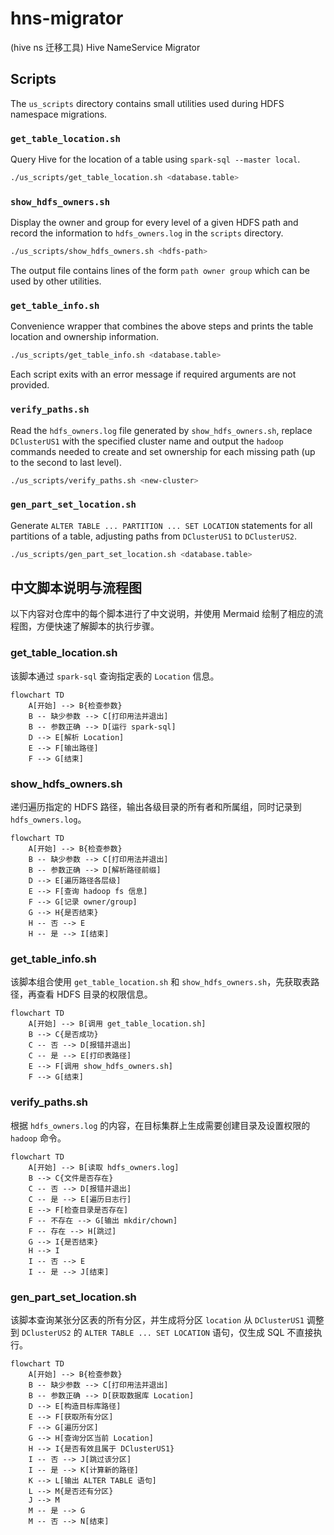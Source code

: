 # hns-migrator

(hive ns 迁移工具) Hive NameService Migrator

## Scripts

The `us_scripts` directory contains small utilities used during HDFS
namespace migrations.

### `get_table_location.sh`
Query Hive for the location of a table using `spark-sql --master local`.

```bash
./us_scripts/get_table_location.sh <database.table>
```

### `show_hdfs_owners.sh`
Display the owner and group for every level of a given HDFS path and
record the information to `hdfs_owners.log` in the `scripts` directory.

```bash
./us_scripts/show_hdfs_owners.sh <hdfs-path>
```

The output file contains lines of the form `path owner group` which can be
used by other utilities.

### `get_table_info.sh`
Convenience wrapper that combines the above steps and prints the table
location and ownership information.

```bash
./us_scripts/get_table_info.sh <database.table>
```

Each script exits with an error message if required arguments are not
provided.

### `verify_paths.sh`
Read the `hdfs_owners.log` file generated by `show_hdfs_owners.sh`, replace
`DClusterUS1` with the specified cluster name and output the `hadoop` commands
needed to create and set ownership for each missing path (up to the second to
last level).

```bash
./us_scripts/verify_paths.sh <new-cluster>
```

### `gen_part_set_location.sh`
Generate `ALTER TABLE ... PARTITION ... SET LOCATION` statements for all
partitions of a table, adjusting paths from `DClusterUS1` to `DClusterUS2`.

```bash
./us_scripts/gen_part_set_location.sh <database.table>
```

## 中文脚本说明与流程图

以下内容对仓库中的每个脚本进行了中文说明，并使用 Mermaid 绘制了相应的流程图，方便快速了解脚本的执行步骤。

### get_table_location.sh

该脚本通过 `spark-sql` 查询指定表的 `Location` 信息。

```mermaid
flowchart TD
    A[开始] --> B{检查参数}
    B -- 缺少参数 --> C[打印用法并退出]
    B -- 参数正确 --> D[运行 spark-sql]
    D --> E[解析 Location]
    E --> F[输出路径]
    F --> G[结束]
```

### show_hdfs_owners.sh

递归遍历指定的 HDFS 路径，输出各级目录的所有者和所属组，同时记录到 `hdfs_owners.log`。

```mermaid
flowchart TD
    A[开始] --> B{检查参数}
    B -- 缺少参数 --> C[打印用法并退出]
    B -- 参数正确 --> D[解析路径前缀]
    D --> E[遍历路径各层级]
    E --> F[查询 hadoop fs 信息]
    F --> G[记录 owner/group]
    G --> H{是否结束}
    H -- 否 --> E
    H -- 是 --> I[结束]
```

### get_table_info.sh

该脚本组合使用 `get_table_location.sh` 和 `show_hdfs_owners.sh`，先获取表路径，再查看 HDFS 目录的权限信息。

```mermaid
flowchart TD
    A[开始] --> B[调用 get_table_location.sh]
    B --> C{是否成功}
    C -- 否 --> D[报错并退出]
    C -- 是 --> E[打印表路径]
    E --> F[调用 show_hdfs_owners.sh]
    F --> G[结束]
```

### verify_paths.sh

根据 `hdfs_owners.log` 的内容，在目标集群上生成需要创建目录及设置权限的 `hadoop` 命令。

```mermaid
flowchart TD
    A[开始] --> B[读取 hdfs_owners.log]
    B --> C{文件是否存在}
    C -- 否 --> D[报错并退出]
    C -- 是 --> E[遍历日志行]
    E --> F[检查目录是否存在]
    F -- 不存在 --> G[输出 mkdir/chown]
    F -- 存在 --> H[跳过]
    G --> I{是否结束}
    H --> I
    I -- 否 --> E
    I -- 是 --> J[结束]
```

### gen_part_set_location.sh

该脚本查询某张分区表的所有分区，并生成将分区 `location` 从 `DClusterUS1` 调整到 `DClusterUS2` 的 `ALTER TABLE ... SET LOCATION` 语句，仅生成 SQL 不直接执行。

```mermaid
flowchart TD
    A[开始] --> B{检查参数}
    B -- 缺少参数 --> C[打印用法并退出]
    B -- 参数正确 --> D[获取数据库 Location]
    D --> E[构造目标库路径]
    E --> F[获取所有分区]
    F --> G[遍历分区]
    G --> H[查询分区当前 Location]
    H --> I{是否有效且属于 DClusterUS1}
    I -- 否 --> J[跳过该分区]
    I -- 是 --> K[计算新的路径]
    K --> L[输出 ALTER TABLE 语句]
    L --> M{是否还有分区}
    J --> M
    M -- 是 --> G
    M -- 否 --> N[结束]
```
